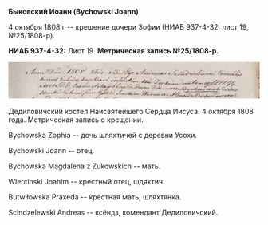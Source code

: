 **Быковский Иоанн (Bychowski Joann)**

4 октября 1808 г -- крещение дочери Зофии (НИАБ 937-4-32, лист 19,
№25/1808-р).

**НИАБ 937-4-32:** Лист 19. **Метрическая запись №25/1808-р.**

![](./media/2bdc9002af1fd0c2b83558edd1a4a3eed9e04d0e.png)

Дедиловичский костел Наисвятейшего Сердца Иисуса. 4 октября 1808 года.
Метрическая запись о крещении.

Bychowska Zophia -- дочь шляхтичей с деревни Усохи.

Bychowski Joann -- отец.

Bychowska Magdalena z Zukowskich -- мать.

Wiercinski Joahim -- крестный отец, шдяхтич.

Butwiłowska Praxeda -- крестная мать, шляхтянка.

Scindzelewski Andreas -- ксёндз, комендант Дедиловичский.
